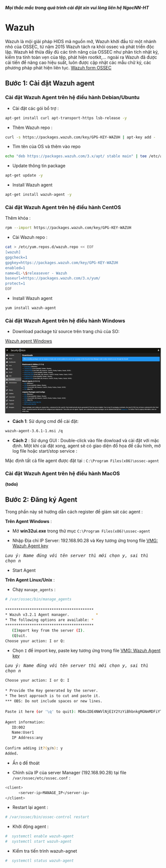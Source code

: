 ***Mọi thắc mắc trong quá trình cài đặt xin vui lòng liên hệ NgocNN-HT***

# Wazuh

Wazuh là mội giải pháp HIDS mã nguồn mở, Wazuh khởi đầu từ một nhánh nhỏ của OSSEC, từ năm 2015 Wazuh tách ra khỏi ossec và phát triển độc lập. Wazuh kế thừa đầy đủ các tính năng của OSSEC như phân tích nhật ký, kiểm tra tính toàn vẹn của tệp, phát hiện rootkit,... ngoài ra Wazuh đã được cải tiến để nâng cao hiệu suất, luôn được cập nhật các mẫu chữ ký, các phương pháp phát hiện liên tục. [Wazuh form OSSEC](https://documentation.wazuh.com/current/migration-guide/migrating-from-ossec/)


## Bước 1: Cài đặt Wazuh agent 

### Cài đặt Wazuh Agent trên hệ điều hành Debian/Ubuntu

 - Cài đặt các gói bổ trợ :
```sh
apt-get install curl apt-transport-https lsb-release -y
```

 - Thêm Wazuh repo  :
```sh
curl -s https://packages.wazuh.com/key/GPG-KEY-WAZUH | apt-key add -
```

 - Tìm tên của OS và thêm vào repo
```sh
echo "deb https://packages.wazuh.com/3.x/apt/ stable main" | tee /etc/apt/sources.list.d/wazuh.list
```

 - Update thông tin package
```sh
apt-get update -y
```

 - Install Wazuh agent
```sh
apt-get install wazuh-agent -y
```

### Cài đặt Wazuh Agent trên hệ điều hành CentOS

Thêm khóa :

```sh
rpm --import https://packages.wazuh.com/key/GPG-KEY-WAZUH
```
 - Cài Wazuh repo  :

```sh
cat > /etc/yum.repos.d/wazuh.repo << EOF
[wazuh]
gpgcheck=1
gpgkey=https://packages.wazuh.com/key/GPG-KEY-WAZUH
enabled=1
name=EL-\$releasever - Wazuh
baseurl=https://packages.wazuh.com/3.x/yum/
protect=1
EOF
```

 - Install Wazuh agent
```sh
yum install wazuh-agent
```

### Cài đặt Wazuh Agent trên hệ điều hành Windows

- Download package từ source trên trang chủ của SO:

[Wazuh agent Windows](https://drive.google.com/file/d/18YoOeSuKERiPNz6UbMeuVuTMLAOeXOZu/view?usp=sharing)

![Screenshot](/images/wazuh-agent-windows.png)

 - **Cách 1**: Sử dụng cmd để cài đặt:
```sh
wazuh-agent-3.6.1-1.msi /q
```

 - **Cách 2** : Sử dụng GUI : Double-click vào file dowload và cài đặt với mặc định. Một khi cài đặt xong, agent sẽ có giao diện đồ họa để cấu hình, mở log file hoặc start/stop service :

 
Mặc định tất cả file agent được đặt tại : `C:\Program Files(x86)\ossec-agent`

### Cài đặt Wazuh Agent trên hệ điều hành MacOS
**(todo)**

## Bước 2: Đăng ký Agent

Trong phần này sẽ hướng dẫn cách register để giám sát các agent :

**Trên Agent Windows** : 

- Mở **win32ui.exe** trong thử mục `C:\Program Files(x86)\ossec-agent`

- Nhập Địa chỉ IP Server: 192.168.90.28 và Key tương ứng trong file [VMG: Wazuh Agent key](https://docs.google.com/spreadsheets/d/1Q9SpbvxVlAs49JBKU641jm_1i8vjKqzL3dOcyaThlKY/edit?usp=sharing) 

<kbd>*Lưu ý: Name đúng với tên server thì mới chọn y, sai thì chọn n*<kbd>

- Start Agent

**Trên Agent Linux/Unix** : 

 - Chạy `manage_agents` : 
```sh
# /var/ossec/bin/manage_agents

****************************************
* Wazuh v3.2.1 Agent manager.            *
* The following options are available: *
****************************************
   (I)mport key from the server (I).
   (Q)uit.
Choose your action: I or Q:
```

 - Chọn `I` để import key, paste key tương ứng trong file [VMG: Wazuh Agent key](https://docs.google.com/spreadsheets/d/1Q9SpbvxVlAs49JBKU641jm_1i8vjKqzL3dOcyaThlKY/edit?usp=sharing) 

<kbd>*Lưu ý: Name đúng với tên server thì mới chọn y, sai thì chọn n*<kbd>
 
```sh
Choose your action: I or Q: I

* Provide the Key generated by the server.
* The best approach is to cut and paste it.
*** OBS: Do not include spaces or new lines.

Paste it here (or '\q' to quit): MDAxIDE4NWVlNjE1Y2YzYiBhbnkgMGNmMDFiYTM3NmMxY2JjNjU0NDAwYmFhZDY1ZWU1YjcyMGI2NDY3ODhkNGQzMjM5ZTdlNGVmNzQzMGFjMDA4Nw=

Agent information:
   ID:002
   Name:User1
   IP Address:any

Confirm adding it?(y/n): y
Added.
```

 - Ấn `Q` để thoát
 
 - Chỉnh sửa IP của server Manager (192.168.90.28) tại file `/var/ossec/etc/ossec.conf` : 
```sh
<client>
      <server-ip>MANAGE_IP</server-ip>
</client>
```

 - Restart lại agent :
```sh
# /var/ossec/bin/ossec-control restart
```

 - Khởi động agent :
```sh
#  systemctl enable wazuh-agent
#  systemctl start wazuh-agent
```
- Kiểm tra tiến trình wazuh-agnet
```sh
#  systemctl status wazuh-agent
```

